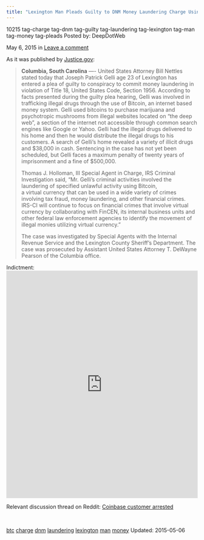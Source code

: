 ```yaml
---
title: "Lexington Man Pleads Guilty to DNM Money Laundering Charge Using BTc"
---
```


10215  tag-charge tag-dnm tag-guilty tag-laundering tag-lexington tag-man tag-money tag-pleads
Posted by: DeepDotWeb 

<span>May 6, 2015</span>
<span>in 
<span><a href="/2015/05/06/lexington-man-pleads-guilty-to-dnm-money-laundering-charge-using-btc/#respond">Leave a comment</a></span>
</p>

<p>As it was published by <a href="http://www.justice.gov/usao-sc/pr/lexington-man-pleads-guilty-money-laundering-charge-using-bitcoin">Justice.gov</a>:</p>
<blockquote><p><strong>Columbia, South Carolina</strong> &#8212;- United States Attorney Bill Nettles stated today that Joseph Patrick Gelli age 23 of Lexington has entered a plea of guilty to conspiracy to commit money laundering in violation of Title 18, United States Code, Section 1956. According to facts presented during the guilty plea hearing, Gelli was involved in trafficking illegal drugs through the use of Bitcoin, an internet based money system. Gelli used bitcoins to purchase marijuana and psychotropic mushrooms from illegal websites located on “the deep web”, a section of the internet not accessible through common search engines like Google or Yahoo. Gelli had the illegal drugs delivered to his home and then he would distribute the illegal drugs to his customers. A search of Gelli’s home revealed a variety of illicit drugs and $38,000 in cash. Sentencing in the case has not yet been scheduled, but Gelli faces a maximum penalty of twenty years of imprisonment and a fine of $500,000.</p>
<p>Thomas J. Holloman, III Special Agent in Charge, IRS Criminal Investigation said, &#8220;Mr. Gelli’s criminal activities involved the laundering of specified unlawful activity using Bitcoin‎, a virtual currency that can be used in a wide variety of crimes involving tax fraud, money laundering, and other financial crimes. IRS-CI will continue to focus on financial crimes that involve virtual currency by collaborating with FinCEN, its internal business units and other federal law enforcement agencies to identify the movement of illegal monies utilizing virtual currency.”</p>
<p>The case was investigated by Special Agents with the Internal Revenue Service and the Lexington County Sheriff’s Department. The case was prosecuted by Assistant United States Attorney T. DeWayne Pearson of the Columbia office.</p></blockquote>
<p>Indictment:<br />
<iframe width="100%" height="600" class="scribd_iframe_embed" src="https://www.scribd.com/embeds/264406686/content?start_page=1&amp;view_mode=scroll&amp;access_key=key-hjoxU8GmdxOf8MPRA91u&amp;show_recommendations=true" data-auto-height="false" data-aspect-ratio="0.7727272727272727" scrolling="no" id="doc_3021" frameborder="0"></iframe></p>
<p>Relevant discussion thread on Reddit: <a href="https://pay.reddit.com/r/DarkNetMarkets/comments/352vet/coinbase_customer_arrested/">Coinbase customer arrested</a></p>
<p>&nbsp;</p>
</div>
<a href="/tag/btc/" rel="tag">btc</a> <a href="/tag/charge/" rel="tag">charge</a> <a href="/tag/dnm/" rel="tag">dnm</a>  <a href="/tag/laundering/" rel="tag">laundering</a> <a href="/tag/lexington/" rel="tag">lexington</a> <a href="/tag/man/" rel="tag">man</a> <a href="/tag/money/" rel="tag">money</a> </span> 
Updated: 2015-05-06

    
